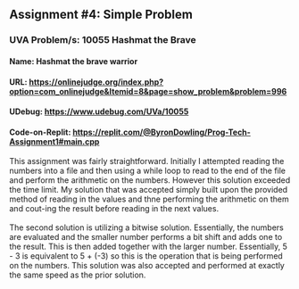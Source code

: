 ## Assignment #4: Simple Problem
### UVA Problem/s: 10055 Hashmat the Brave
#### Name: Hashmat the brave warrior
#### URL: https://onlinejudge.org/index.php?option=com_onlinejudge&Itemid=8&page=show_problem&problem=996
#### UDebug: https://www.udebug.com/UVa/10055
#### Code-on-Replit: https://replit.com/@ByronDowling/Prog-Tech-Assignment1#main.cpp

This assignment was fairly straightforward. Initially I attempted reading the numbers into a file and then using a while loop to read to the end of the file and perform the arithmetic on the numbers. However this solution exceeded the time limit. My solution that was accepted simply built upon the provided method of reading in the values and thne performing the arithmetic on them and cout-ing the result before reading in the next values.
\
\
The second solution is utilizing a bitwise solution. Essentially, the numbers are evaluated and the smaller number performs a bit shift and adds one to the result. This is then added together with the larger number. Essentially, 5 - 3 is equivalent to 5 + (-3) so this is the operation that is being performed on the numbers. This solution was also accepted and performed at exactly the same speed as the prior solution.
